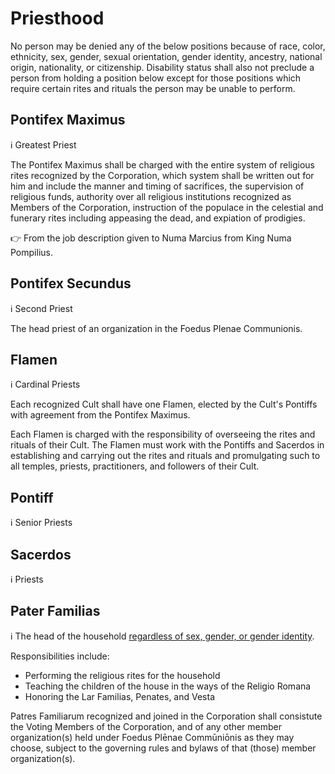 Priesthood
==========

No person may be denied any of the below positions because of race, color, ethnicity, sex, gender,
sexual orientation, gender identity, ancestry, national origin, nationality, or citizenship.
Disability status shall also not preclude a person from holding a position below except for those
positions which require certain rites and rituals the person may be unable to perform.

Pontifex Maximus
--------
:information_source: Greatest Priest

The Pontifex Maximus shall be charged with the entire system of religious rites recognized by
the Corporation, which system shall be written out for him and include the manner and timing of
sacrifices, the supervision of religious funds, authority over all religious institutions
recognized as Members of the Corporation, instruction of the populace in the celestial and
funerary rites including appeasing the dead, and expiation of prodigies.

:point_right: From the job description given to Numa Marcius from King Numa Pompilius.

Pontifex Secundus
--------
:information_source: Second Priest

The head priest of an organization in the Foedus Plenae Communionis.

Flamen
------
:information_source: Cardinal Priests

Each recognized Cult shall have one Flamen, elected by the Cult's Pontiffs with agreement from the
Pontifex Maximus.

Each Flamen is charged with the responsibility of overseeing the rites and rituals of their Cult. The
Flamen must work with the Pontiffs and Sacerdos in establishing and carrying out the rites and rituals
and promulgating such to all temples, priests, practitioners, and followers of their Cult.

Pontiff
-------
:information_source: Senior Priests

Sacerdos
--------
:information_source: Priests

Pater Familias
-----
:information_source: The head of the household <ins>regardless of sex, gender, or gender identity</ins>.

Responsibilities include:
* Performing the religious rites for the household
* Teaching the children of the house in the ways of the Religio Romana
* Honoring the Lar Familias, Penates, and Vesta

Patres Familiarum recognized and joined in the Corporation shall consistute the Voting Members of the
Corporation, and of any other member organization(s) held under Foedus Plēnae Commūniōnis as they may
choose, subject to the governing rules and bylaws of that (those) member organization(s).
